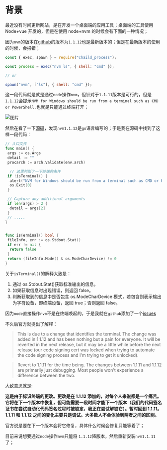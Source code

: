 # 背景

最近没有时间更新网站，是在开发一个桌面端的应用工具；桌面端的工具使用 Node+vue 开发的，但是在使用 node+nvm 的时候会有下面的一种情况；

因为`nvm`的版本在[github](https://github.com/coreybutler/nvm-windows)的版本为`1.1.12`也是最新版本的；但是在最新版本的使用的时候，会报错；

```js
const { exec, spawn } = require("chaild_process");

const process = exec("nvm ls", { shell: "cmd" });

// or

spawn("nvm", ["ls"], { shell: "cmd" });
```

这一段代码就是就是通过`node`操作`nvm`，但针对于`1.1.11`版本是可行的，但是`1.1.12`会提示`NVM for Windows should be run from a terminal such as CMD or PowerShell.`也就是只能通过终端打开；

![图片](https://qiniu.wangxiaoze.wang/hexo-blog/nvm_20240425095509.png)

然后在看了一下[源码](https://github.com/coreybutler/nvm-windows)，发现`nvm1.1.12`是`go`语言编写的；于是我在源码中找到了这样一段代码：

```go
// 入口文件
func main() {
 args := os.Args
 detail := ""
 procarch := arch.Validate(env.arch)

  // 这里判断了一下终端的条件
 if !isTerminal() {
  alert("NVM for Windows should be run from a terminal such as CMD or PowerShell.", "Terminal Only")
  os.Exit(0)
 }

 // Capture any additional arguments
 if len(args) > 2 {
  detail = args[2]
 }
 // .....
}


func isTerminal() bool {
 fileInfo, err := os.Stdout.Stat()
 if err != nil {
  return false
 }
 return (fileInfo.Mode() & os.ModeCharDevice) != 0
}
```

关于`isTerminal()`的解释大致是：

1. 通过 os.Stdout.Stat()获取标准输出的信息。
2. 如果获取信息时出现错误，则返回 false。
3. 判断获取到的信息中是否包含 os.ModeCharDevice 模式，若包含则表示输出为字符设备，即终端设备，返回 true；否则返回 false。

因为`node`直接操作`nvm`不是在终端唤起的，于是我就在`github`添加了一个[issues](https://github.com/coreybutler/nvm-windows/issues/1126)

不久后官方就提出了解释：

> This is due to a change that identifies the terminal. The change was added in 1.1.12 and has been nothing but a pain for everyone. It will be reverted in the next release, but it may be a little while before the next release (our code signing cert was locked when trying to automate the code signing process and I'm trying to get it unlocked).

> Revert to 1.1.11 for the time being. The changes between 1.1.11 and 1.1.12 are primarily just debugging. Most people won't experience a difference between the two.

大致意思就是:

**这是由于标识终端的更改。更改是在 1.1.12 添加的，对每个人来说都是一个痛苦。它将在下一个版本中恢复，但可能需要一段时间才能下一个版本（我们的代码签名证书在尝试自动化代码签名过程时被锁定，我正在尝试解锁它）。暂时回到 1.1.11。1.1.11 和 1.1.12 之间的变化主要只是调试。大多数人不会体验到两者之间的区别。**

官方说是要在下一个版本会将它修复，具体什么时候会修复只能等着了；

目前来说想要通过`node`操作`nvm`只能将 `1.1.12`降版本，然后重新安装`nvm1.1.11`了；

